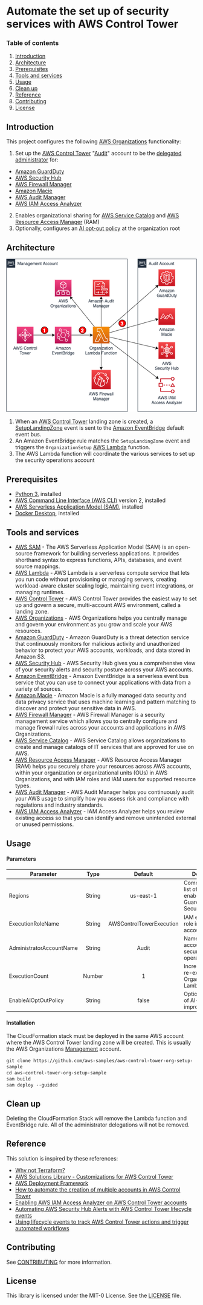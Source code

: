 # Automate the set up of security services with AWS Control Tower

### Table of contents

1. [Introduction](#introduction)
2. [Architecture](#architecture)
3. [Prerequisites](#prerequisites)
4. [Tools and services](#tools-and-services)
5. [Usage](#usage)
6. [Clean up](#clean-up)
7. [Reference](#reference)
8. [Contributing](#contributing)
9. [License](#license)

## Introduction

This project configures the following [AWS Organizations](https://aws.amazon.com/organizations/) functionality:

1. Set up the [AWS Control Tower](https://aws.amazon.com/controltower/) "[Audit](https://docs.aws.amazon.com/controltower/latest/userguide/how-control-tower-works.html#what-is-audit)" account to be the [delegated administrator](https://docs.aws.amazon.com/organizations/latest/userguide/orgs_integrate_services_list.html) for:

- [Amazon GuardDuty](https://aws.amazon.com/guardduty/)
- [AWS Security Hub](https://aws.amazon.com/securityhub/)
- [AWS Firewall Manager](https://aws.amazon.com/firewall-manager/)
- [Amazon Macie](https://aws.amazon.com/macie/)
- [AWS Audit Manager](https://aws.amazon.com/audit-manager/)
- [AWS IAM Access Analyzer](https://aws.amazon.com/iam/features/analyze-access/)

2. Enables organizational sharing for [AWS Service Catalog](https://aws.amazon.com/servicecatalog/) and [AWS Resource Access Manager](https://aws.amazon.com/ram/) (RAM)
3. Optionally, configures an [AI opt-out policy](https://docs.aws.amazon.com/organizations/latest/userguide/orgs_manage_policies_ai-opt-out.html) at the organization root

## Architecture

![architecture](doc/architecture.png)

1. When an [AWS Control Tower](https://aws.amazon.com/controltower/) landing zone is created, a [SetupLandingZone](https://docs.aws.amazon.com/controltower/latest/userguide/lifecycle-events.html#setup-landing-zone) event is sent to the [Amazon EventBridge](https://aws.amazon.com/eventbridge/) default event bus.
2. An Amazon EventBridge rule matches the `SetupLandingZone` event and triggers the `OrganizationSetup` [AWS Lambda](https://aws.amazon.com/lambda/) function.
3. The AWS Lambda function will coordinate the various services to set up the security operations account

## Prerequisites

- [Python 3](https://www.python.org/downloads/), installed
- [AWS Command Line Interface (AWS CLI)](https://docs.aws.amazon.com/cli/latest/userguide/install-cliv2.html) version 2, installed
- [AWS Serverless Application Model (SAM)](https://docs.aws.amazon.com/serverless-application-model/latest/developerguide/serverless-getting-started.html), installed
- [Docker Desktop](https://www.docker.com/products/docker-desktop), installed

## Tools and services

- [AWS SAM](https://aws.amazon.com/serverless/sam/) - The AWS Serverless Application Model (SAM) is an open-source framework for building serverless applications. It provides shorthand syntax to express functions, APIs, databases, and event source mappings.
- [AWS Lambda](https://aws.amazon.com/lambda/) - AWS Lambda is a serverless compute service that lets you run code without provisioning or managing servers, creating workload-aware cluster scaling logic, maintaining event integrations, or managing runtimes.
- [AWS Control Tower](https://aws.amazon.com/controltower/) - AWS Control Tower provides the easiest way to set up and govern a secure, multi-account AWS environment, called a landing zone.
- [AWS Organizations](https://aws.amazon.com/organizations/) - AWS Organizations helps you centrally manage and govern your environment as you grow and scale your AWS resources.
- [Amazon GuardDuty](https://aws.amazon.com/guardduty/) - Amazon GuardDuty is a threat detection service that continuously monitors for malicious activity and unauthorized behavior to protect your AWS accounts, workloads, and data stored in Amazon S3.
- [AWS Security Hub](https://aws.amazon.com/securityhub/) - AWS Security Hub gives you a comprehensive view of your security alerts and security posture across your AWS accounts.
- [Amazon EventBridge](https://aws.amazon.com/eventbridge/) - Amazon EventBridge is a serverless event bus service that you can use to connect your applications with data from a variety of sources.
- [Amazon Macie](https://aws.amazon.com/macie/) - Amazon Macie is a fully managed data security and data privacy service that uses machine learning and pattern matching to discover and protect your sensitive data in AWS.
- [AWS Firewall Manager](https://aws.amazon.com/firewall-manager/) - AWS Firewall Manager is a security management service which allows you to centrally configure and manage firewall rules across your accounts and applications in AWS Organizations.
- [AWS Service Catalog](https://aws.amazon.com/servicecatalog/) - AWS Service Catalog allows organizations to create and manage catalogs of IT services that are approved for use on AWS.
- [AWS Resource Access Manager](https://aws.amazon.com/ram/) - AWS Resource Access Manager (RAM) helps you securely share your resources across AWS accounts, within your organization or organizational units (OUs) in AWS Organizations, and with IAM roles and IAM users for supported resource types.
- [AWS Audit Manager](https://aws.amazon.com/audit-manager/) - AWS Audit Manager helps you continuously audit your AWS usage to simplify how you assess risk and compliance with regulations and industry standards.
- [AWS IAM Access Analyzer](https://aws.amazon.com/iam/features/analyze-access/) - IAM Access Analyzer helps you review existing access so that you can identify and remove unintended external or unused permissions.

## Usage

#### Parameters

| Parameter                |  Type  |         Default          | Description                                                                                                                                     |
| ------------------------ | :----: | :----------------------: | ----------------------------------------------------------------------------------------------------------------------------------------------- |
| Regions                  | String |        us-east-1         | Comma-delimited list of regions to enable for GuardDuty and Security Hub                                                                        |
| ExecutionRoleName        | String | AWSControlTowerExecution | IAM execution role in each new account                                                                                                          |
| AdministratorAccountName | String |          Audit           | Name of the AWS account to use for security operations                                                                                          |
| ExecutionCount           | Number |            1             | Increment value to re-execute OrganizationSetup Lambda function                                                                                 |
| EnableAIOptOutPolicy     | String |          false           | Optionally [opt-out](https://docs.aws.amazon.com/organizations/latest/userguide/orgs_manage_policies_ai-opt-out.html) of AI-service improvmenet |

#### Installation

The CloudFormation stack must be deployed in the same AWS account where the AWS Control Tower landing zone will be created. This is usually the AWS Organizations [Management](https://docs.aws.amazon.com/organizations/latest/userguide/orgs_getting-started_concepts.html#account) account.

```
git clone https://github.com/aws-samples/aws-control-tower-org-setup-sample
cd aws-control-tower-org-setup-sample
sam build
sam deploy --guided
```

## Clean up

Deleting the CloudFormation Stack will remove the Lambda function and EventBridge rule. All of the administrator delegations will not be removed.

## Reference

This solution is inspired by these references:

- [Why not Terraform?](https://www.linkedin.com/pulse/why-terraform-justin-plock/)
- [AWS Solutions Library - Customizations for AWS Control Tower](https://aws.amazon.com/solutions/implementations/customizations-for-aws-control-tower/)
- [AWS Deployment Framework](https://github.com/awslabs/aws-deployment-framework)
- [How to automate the creation of multiple accounts in AWS Control Tower](https://aws.amazon.com/blogs/mt/how-to-automate-the-creation-of-multiple-accounts-in-aws-control-tower/)
- [Enabling AWS IAM Access Analyzer on AWS Control Tower accounts](https://aws.amazon.com/blogs/mt/enabling-aws-identity-and-access-analyzer-on-aws-control-tower-accounts/)
- [Automating AWS Security Hub Alerts with AWS Control Tower lifecycle events](https://aws.amazon.com/blogs/mt/automating-aws-security-hub-alerts-with-aws-control-tower-lifecycle-events/)
- [Using lifecycle events to track AWS Control Tower actions and trigger automated workflows](https://aws.amazon.com/blogs/mt/using-lifecycle-events-to-track-aws-control-tower-actions-and-trigger-automated-workflows/)

## Contributing

See [CONTRIBUTING](CONTRIBUTING.md#security-issue-notifications) for more information.

## License

This library is licensed under the MIT-0 License. See the [LICENSE](LICENSE) file.
